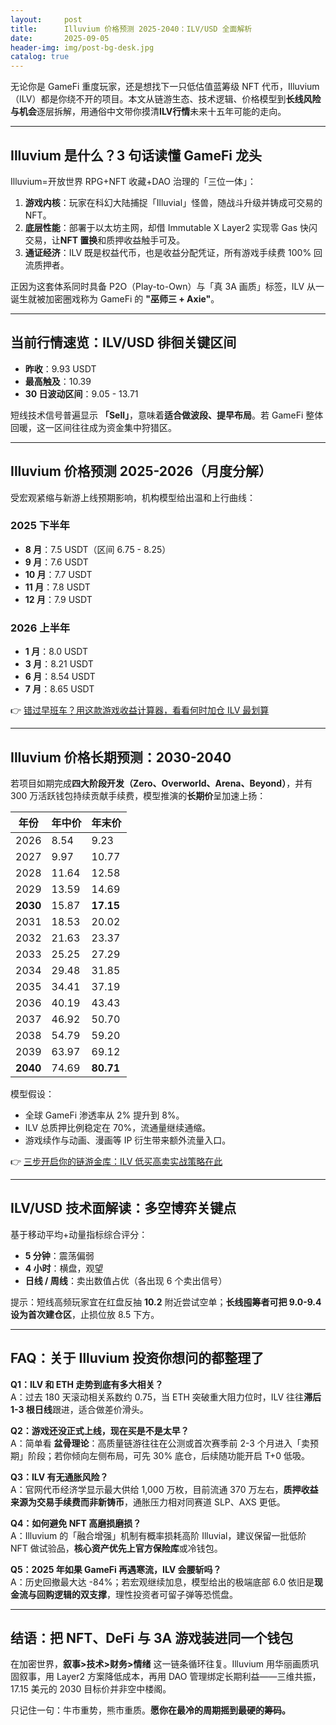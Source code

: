 ```yaml
---
layout:     post
title:      Illuvium 价格预测 2025-2040：ILV/USD 全面解析
date:       2025-09-05
header-img: img/post-bg-desk.jpg
catalog: true
---
```


无论你是 GameFi 重度玩家，还是想找下一只低估值蓝筹级 NFT 代币，Illuvium（ILV）都是你绕不开的项目。本文从链游生态、技术逻辑、价格模型到**长线风险与机会**逐层拆解，用通俗中文带你摸清**ILV行情**未来十五年可能的走向。

---

## Illuvium 是什么？3 句话读懂 GameFi 龙头

Illuvium=开放世界 RPG+NFT 收藏+DAO 治理的「三位一体」：

1. **游戏内核**：玩家在科幻大陆捕捉「Illuvial」怪兽，随战斗升级并铸成可交易的 NFT。  
2. **底层性能**：部署于以太坊主网，却借 Immutable X Layer2 实现零 Gas 快闪交易，让**NFT 置换**和质押收益触手可及。  
3. **通证经济**：ILV 既是权益代币，也是收益分配凭证，所有游戏手续费 100% 回流质押者。

正因为这套体系同时具备 P2O（Play-to-Own）与「真 3A 画质」标签，ILV 从一诞生就被加密圈戏称为 GameFi 的 **"巫师三 + Axie"**。

---

## 当前行情速览：ILV/USD 徘徊关键区间

- **昨收**：9.93 USDT  
- **最高触及**：10.39  
- **30 日波动区间**：9.05 - 13.71  

短线技术信号普遍显示 **「Sell」**，意味着**适合做波段、提早布局**。若 GameFi 整体回暖，这一区间往往成为资金集中狩猎区。

---

## Illuvium 价格预测 2025-2026（月度分解）

受宏观紧缩与新游上线预期影响，机构模型给出温和上行曲线：

### 2025 下半年

- **8 月**：7.5 USDT（区间 6.75 - 8.25）  
- **9 月**：7.6 USDT  
- **10 月**：7.7 USDT  
- **11 月**：7.8 USDT  
- **12 月**：7.9 USDT  

### 2026 上半年

- **1 月**：8.0 USDT  
- **3 月**：8.21 USDT  
- **6 月**：8.54 USDT  
- **7 月**：8.65 USDT  

👉 [错过早班车？用这款游戏收益计算器，看看何时加仓 ILV 最划算](https://okxdog.com/)

---

## Illuvium 价格长期预测：2030-2040

若项目如期完成**四大阶段开发（Zero、Overworld、Arena、Beyond）**，并有 300 万活跃钱包持续贡献手续费，模型推演的**长期价**呈加速上扬：

| 年份        | 年中价  | 年末价  |
|-------------|---------|---------|
| 2026        | 8.54    | 9.23    |
| 2027        | 9.97    | 10.77   |
| 2028        | 11.64   | 12.58   |
| 2029        | 13.59   | 14.69   |
| **2030**    | 15.87   | **17.15** |
| 2031        | 18.53   | 20.02   |
| 2032        | 21.63   | 23.37   |
| 2033        | 25.25   | 27.29   |
| 2034        | 29.48   | 31.85   |
| 2035        | 34.41   | 37.19   |
| 2036        | 40.19   | 43.43   |
| 2037        | 46.92   | 50.70   |
| 2038        | 54.79   | 59.20   |
| 2039        | 63.97   | 69.12   |
| **2040**    | 74.69   | **80.71** |

模型假设：

- 全球 GameFi 渗透率从 2% 提升到 8%。  
- ILV 总质押比例稳定在 70%，流通量继续通缩。  
- 游戏续作与动画、漫画等 IP 衍生带来额外流量入口。  

👉 [三步开启你的链游金库：ILV 低买高卖实战策略在此](https://okxdog.com/)

---

## ILV/USD 技术面解读：多空博弈关键点

基于移动平均+动量指标综合评分：

- **5 分钟**：震荡偏弱  
- **4 小时**：横盘，观望  
- **日线 / 周线**：卖出数值占优（各出现 6 个卖出信号）

提示：短线高频玩家宜在红盘反抽 **10.2** 附近尝试空单；**长线囤筹者可把 9.0-9.4 设为首次建仓区**，止损位放 8.5 下方。

---

## FAQ：关于 Illuvium 投资你想问的都整理了

**Q1：ILV 和 ETH 走势到底有多大相关？**  
A：过去 180 天滚动相关系数约 0.75，当 ETH 突破重大阻力位时，ILV 往往**滞后 1-3 根日线**跟进，适合做差价滑头。

**Q2：游戏还没正式上线，现在买是不是太早？**  
A：简单看 **盆骨理论**：高质量链游往往在公测或首次赛季前 2-3 个月进入「卖预期」阶段；若你倾向左侧布局，可先 30% 底仓，后续随功能开启 T+0 低吸。

**Q3：ILV 有无通胀风险？**  
A：官网代币经济学显示最大供给 1,000 万枚，目前流通 370 万左右，**质押收益来源为交易手续费而非新铸币**，通胀压力相对同赛道 SLP、AXS 更低。

**Q4：如何避免 NFT 高磨损磨损？**  
A：Illuvium 的「融合增强」机制有概率损耗高阶 Illuvial，建议保留一批低阶 NFT 做试验品，**核心资产优先上官方保险库**或冷钱包。

**Q5：2025 年如果 GameFi 再遇寒流，ILV 会腰斩吗？**  
A：历史回撤最大达 -84%；若宏观继续加息，模型给出的极端底部 6.0 依旧是**现金流与回购逻辑的双支撑**，理性投资者可留子弹等恐慌盘。

---

## 结语：把 NFT、DeFi 与 3A 游戏装进同一个钱包

在加密世界，**叙事>技术>财务>情绪** 这一链条循环往复。Illuvium 用华丽画质巩固叙事，用 Layer2 方案降低成本，再用 DAO 管理绑定长期利益——三维共振，17.15 美元的 2030 目标价并非空中楼阁。

只记住一句：牛市重势，熊市重质。**愿你在最冷的周期摇到最硬的筹码。**